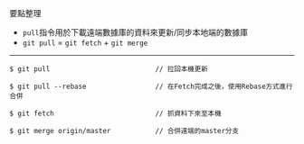 要點整理
- `pull`指令用於下載遠端數據庫的資料來更新/同步本地端的數據庫
- `git pull` = `git fetch` + `git merge`

---

```
$ git pull							// 拉回本機更新
```

```
$ git pull --rebase					// 在Fetch完成之後，使用Rebase方式進行合併
```

```
$ git fetch							// 抓資料下來至本機
```

```
$ git merge origin/master			// 合併遠端的master分支
```